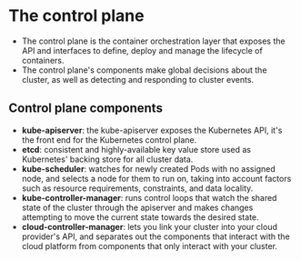 # The control plane

- The control plane is the container orchestration layer that exposes the API and interfaces to define, deploy and manage the lifecycle of containers.
- The control plane's components make global decisions about the cluster, as well as detecting and responding to cluster events.

## Control plane components

- **kube-apiserver**: the kube-apiserver exposes the Kubernetes API, it's the front end for the Kubernetes control plane.
- **etcd**: consistent and highly-available key value store used as Kubernetes' backing store for all cluster data.
- **kube-scheduler**: watches for newly created Pods with no assigned node, and selects a node for them to run on, taking into account factors such as resource requirements, constraints, and data locality.
- **kube-controller-manager**: runs control loops that watch the shared state of the cluster through the apiserver and makes changes attempting to move the current state towards the desired state.
- **cloud-controller-manager**: lets you link your cluster into your cloud provider's API, and separates out the components that interact with the cloud platform from components that only interact with your cluster.
